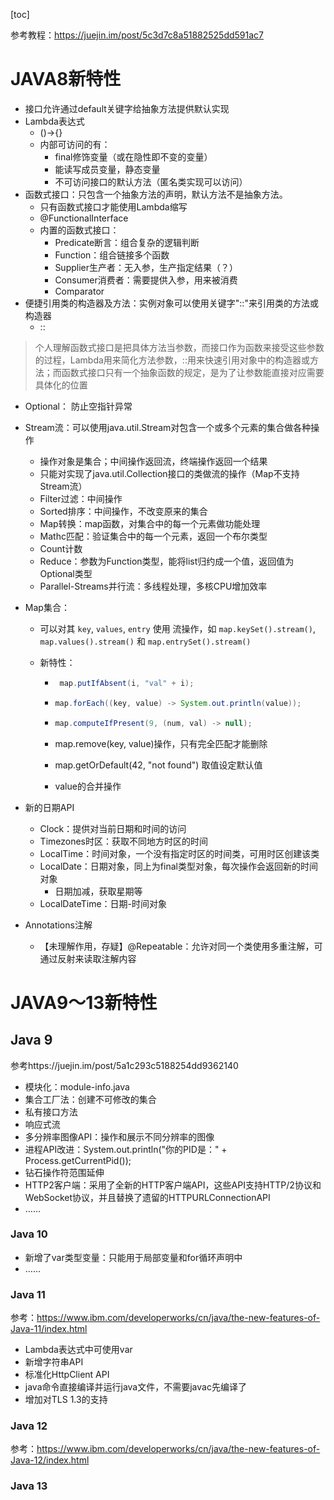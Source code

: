 [toc]

参考教程：https://juejin.im/post/5c3d7c8a51882525dd591ac7

# JAVA8新特性

- 接口允许通过default关键字给抽象方法提供默认实现
- Lambda表达式
  - ()->{}
  - 内部可访问的有：
    - final修饰变量（或在隐性即不变的变量）
    - 能读写成员变量，静态变量
    - 不可访问接口的默认方法（匿名类实现可以访问）
- 函数式接口：只包含一个抽象方法的声明，默认方法不是抽象方法。
  - 只有函数式接口才能使用Lambda缩写
  - @FunctionalInterface
  - 内置的函数式接口：
    - Predicate断言：组合复杂的逻辑判断
    - Function：组合链接多个函数
    - Supplier生产者：无入参，生产指定结果（？）
    - Consumer消费者：需要提供入参，用来被消费
    - Comparator
- 便捷引用类的构造器及方法：实例对象可以使用关键字"::"来引用类的方法或构造器
  - ::

> 个人理解函数式接口是把具体方法当参数，而接口作为函数来接受这些参数的过程，Lambda用来简化方法参数，::用来快速引用对象中的构造器或方法；而函数式接口只有一个抽象函数的规定，是为了让参数能直接对应需要具体化的位置

- Optional： 防止空指针异常

- Stream流：可以使用java.util.Stream对包含一个或多个元素的集合做各种操作

  - 操作对象是集合；中间操作返回流，终端操作返回一个结果
  - 只能对实现了java.util.Collection接口的类做流的操作（Map不支持Stream流）
  - Filter过滤：中间操作
  - Sorted排序：中间操作，不改变原来的集合
  - Map转换：map函数，对集合中的每一个元素做功能处理
  - Mathc匹配：验证集合中的每一个元素，返回一个布尔类型
  - Count计数
  - Reduce：参数为Function类型，能将list归约成一个值，返回值为Optional类型
  - Parallel-Streams并行流：多线程处理，多核CPU增加效率

- Map集合：

  - 可以对其 `key`, `values`, `entry` 使用 流操作，如 `map.keySet().stream()`, `map.values().stream()` 和 `map.entrySet().stream()`

  - 新特性：

    - ```java
       map.putIfAbsent(i, "val" + i);
      ```

    - ```java
      map.forEach((key, value) -> System.out.println(value));
      ```

    - ```java
      map.computeIfPresent(9, (num, val) -> null);
      ```

    - map.remove(key, value)操作，只有完全匹配才能删除

    - map.getOrDefault(42, "not found") 取值设定默认值

    - value的合并操作

- 新的日期API

  - Clock：提供对当前日期和时间的访问
  - Timezones时区：获取不同地方时区的时间
  - LocalTime：时间对象，一个没有指定时区的时间类，可用时区创建该类
  - LocalDate：日期对象，同上为final类型对象，每次操作会返回新的时间对象
    - 日期加减，获取星期等
  - LocalDateTime：日期-时间对象

- Annotations注解

  - 【未理解作用，存疑】@Repeatable：允许对同一个类使用多重注解，可通过反射来读取注解内容

# JAVA9～13新特性

## Java 9

参考https://juejin.im/post/5a1c293c5188254dd9362140

- 模块化：module-info.java
- 集合工厂法：创建不可修改的集合
- 私有接口方法
- 响应式流
- 多分辨率图像API：操作和展示不同分辨率的图像
- 进程API改进：System.out.println("你的PID是：" + Process.getCurrentPid());
- 钻石操作符范围延伸
- HTTP2客户端：采用了全新的HTTP客户端API，这些API支持HTTP/2协议和WebSocket协议，并且替换了遗留的HTTPURLConnectionAPI
- ……

### Java 10

- 新增了var类型变量：只能用于局部变量和for循环声明中
- ……

### Java 11

参考：https://www.ibm.com/developerworks/cn/java/the-new-features-of-Java-11/index.html

- Lambda表达式中可使用var
- 新增字符串API
- 标准化HttpClient API
- java命令直接编译并运行java文件，不需要javac先编译了
- 增加对TLS 1.3的支持

### Java 12

参考：https://www.ibm.com/developerworks/cn/java/the-new-features-of-Java-12/index.html

### Java 13

